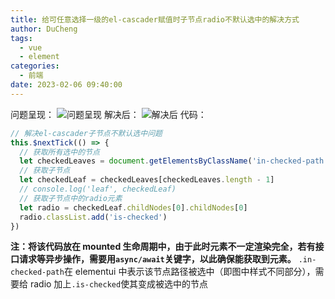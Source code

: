 ```yaml
---
title: 给可任意选择一级的el-cascader赋值时子节点radio不默认选中的解决方式
author: DuCheng
tags:
  - vue
  - element
categories:
  - 前端
date: 2023-02-06 09:40:00
---
```


问题呈现：
![问题呈现](http://img.dcwedu.top/i/2024/01/24/65b0ba94142c9.png)
解决后：
![解决后](http://img.dcwedu.top/i/2024/01/24/65b0ba94636aa.png)
代码：

```javascript
// 解决el-cascader子节点不默认选中问题
this.$nextTick(() => {
  // 获取所有选中的节点
  let checkedLeaves = document.getElementsByClassName('in-checked-path')
  // 获取子节点
  let checkedLeaf = checkedLeaves[checkedLeaves.length - 1]
  // console.log('leaf', checkedLeaf)
  // 获取子节点中的radio元素
  let radio = checkedLeaf.childNodes[0].childNodes[0]
  radio.classList.add('is-checked')
})
```

**注：将该代码放在 mounted 生命周期中，由于此时元素不一定渲染完全，若有接口请求等异步操作，需要用`async/await`关键字，以此确保能获取到元素。**
`.in-checked-path`在 elementui 中表示该节点路径被选中（即图中样式不同部分），需要给 radio 加上`.is-checked`使其变成被选中的节点
